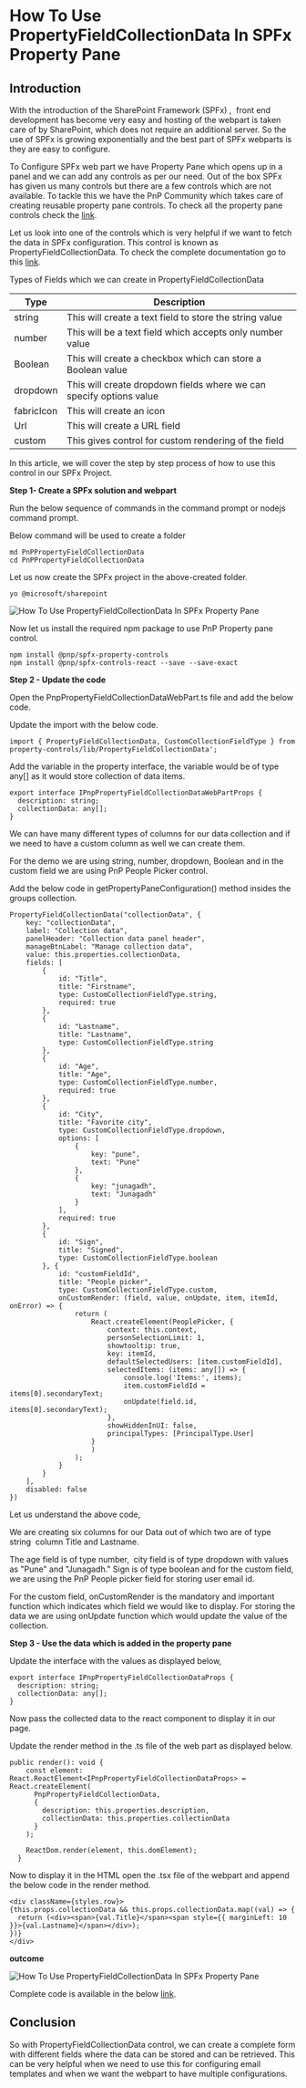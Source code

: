 # How To Use PropertyFieldCollectionData In SPFx Property Pane


Introduction
------------

With the introduction of the SharePoint Framework (SPFx) ,  front end development has become very easy and hosting of the webpart is taken care of by SharePoint, which does not require an additional server. So the use of SPFx is growing exponentially and the best part of SPFx webparts is they are easy to configure.

To Configure SPFx web part we have Property Pane which opens up in a panel and we can add any controls as per our need. Out of the box SPFx has given us many controls but there are a few controls which are not available. To tackle this we have the PnP Community which takes care of creating reusable property pane controls. To check all the property pane controls check the [link](https://pnp.github.io/sp-dev-fx-property-controls/).

Let us look into one of the controls which is very helpful if we want to fetch the data in SPFx configuration. This control is known as PropertyFieldCollectionData. To check the complete documentation go to this [link](https://pnp.github.io/sp-dev-fx-property-controls/controls/PropertyFieldCollectionData/).

Types of Fields which we can create in PropertyFieldCollectionData

| Type | Description |
| ------ | ----------- |
| string | This will create a text field to store the string value |
| number | This will be a text field which accepts only number value |
| Boolean | This will create a checkbox which can store a Boolean value |
| dropdown | This will create dropdown fields where we can specify options value |
| fabricIcon | This will create an icon |
| Url | This will create a URL field |
| custom | This gives control for custom rendering of the field |

In this article, we will cover the step by step process of how to use this control in our SPFx Project.

**Step 1- Create a SPFx solution and webpart**

Run the below sequence of commands in the command prompt or nodejs command prompt.

Below command will be used to create a folder
```
md PnPPropertyFieldCollectionData    
cd PnPPropertyFieldCollectionData   
```
Let us now create the SPFx project in the above-created folder.
```
yo @microsoft/sharepoint  
```
![How To Use PropertyFieldCollectionData In SPFx Property Pane](https://f4n3x6c5.stackpathcdn.com/article/how-to-use-propertyfieldcollectiondata-in-spfx-property-pane/Images/1_CreateSPFxSolution.png)

Now let us install the required npm package to use PnP Property pane control.
```
npm install @pnp/spfx-property-controls  
npm install @pnp/spfx-controls-react --save --save-exact
```
**Step 2 - Update the code**

Open the PnpPropertyFieldCollectionDataWebPart.ts file and add the below code.

Update the import with the below code.
```
import { PropertyFieldCollectionData, CustomCollectionFieldType } from '@pnp/spfx-property-controls/lib/PropertyFieldCollectionData';   
```
Add the variable in the property interface, the variable would be of type any\[\] as it would store collection of data items.
```
export interface IPnpPropertyFieldCollectionDataWebPartProps {  
  description: string;  
  collectionData: any[];  
}  
```
We can have many different types of columns for our data collection and if we need to have a custom column as well we can create them.

For the demo we are using string, number, dropdown, Boolean and in the custom field we are using PnP People Picker control.

Add the below code in getPropertyPaneConfiguration() method insides the groups collection.
```
PropertyFieldCollectionData("collectionData", {  
    key: "collectionData",  
    label: "Collection data",  
    panelHeader: "Collection data panel header",  
    manageBtnLabel: "Manage collection data",  
    value: this.properties.collectionData,  
    fields: [  
        {  
            id: "Title",  
            title: "Firstname",  
            type: CustomCollectionFieldType.string,  
            required: true  
        },  
        {  
            id: "Lastname",  
            title: "Lastname",  
            type: CustomCollectionFieldType.string  
        },  
        {  
            id: "Age",  
            title: "Age",  
            type: CustomCollectionFieldType.number,  
            required: true  
        },  
        {  
            id: "City",  
            title: "Favorite city",  
            type: CustomCollectionFieldType.dropdown,  
            options: [  
                {  
                    key: "pune",  
                    text: "Pune"  
                },  
                {  
                    key: "junagadh",  
                    text: "Junagadh"  
                }  
            ],  
            required: true  
        },  
        {  
            id: "Sign",  
            title: "Signed",  
            type: CustomCollectionFieldType.boolean  
        }, {  
            id: "customFieldId",  
            title: "People picker",  
            type: CustomCollectionFieldType.custom,  
            onCustomRender: (field, value, onUpdate, item, itemId, onError) => {  
                return (  
                    React.createElement(PeoplePicker, {  
                        context: this.context,  
                        personSelectionLimit: 1,  
                        showtooltip: true,  
                        key: itemId,  
                        defaultSelectedUsers: [item.customFieldId],  
                        selectedItems: (items: any[]) => {  
                            console.log('Items:', items);  
                            item.customFieldId = items[0].secondaryText;  
                            onUpdate(field.id, items[0].secondaryText);  
                        },  
                        showHiddenInUI: false,  
                        principalTypes: [PrincipalType.User]  
                    }  
                    )  
                );  
            }  
        }  
    ],  
    disabled: false  
})  
```
Let us understand the above code,

  
We are creating six columns for our Data out of which two are of type string  column Title and Lastname.

The age field is of type number,  city field is of type dropdown with values as "Pune" and "Junagadh." Sign is of type boolean and for the custom field, we are using the PnP People picker field for storing user email id.  
  
For the custom field, onCustomRender is the mandatory and important function which indicates which field we would like to display. For storing the data we are using onUpdate function which would update the value of the collection.

**Step 3 - Use the data which is added in the property pane**

Update the interface with the values as displayed below, 
```
export interface IPnpPropertyFieldCollectionDataProps {  
  description: string;  
  collectionData: any[];  
}  
```
Now pass the collected data to the react component to display it in our page.

Update the render method in the .ts file of the web part as displayed below.
```
public render(): void {  
    const element: React.ReactElement<IPnpPropertyFieldCollectionDataProps> = React.createElement(  
      PnpPropertyFieldCollectionData,  
      {  
        description: this.properties.description,  
        collectionData: this.properties.collectionData  
      }  
    );  
  
    ReactDom.render(element, this.domElement);  
  }  
```
Now to display it in the HTML open the .tsx file of the webpart and append the below code in the render method.
```
<div className={styles.row}>  
{this.props.collectionData && this.props.collectionData.map((val) => {  
  return (<div><span>{val.Title}</span><span style={{ marginLeft: 10 }}>{val.Lastname}</span></div>);  
})}  
</div>
```
**outcome**

![How To Use PropertyFieldCollectionData In SPFx Property Pane](https://f4n3x6c5.stackpathcdn.com/article/how-to-use-propertyfieldcollectiondata-in-spfx-property-pane/Images/Outcome.gif)

Complete code is available in the below [link]( https://github.com/kunj-sangani/PnPPropertyFieldCollectionData).

Conclusion
----------

So with PropertyFieldCollectionData control, we can create a complete form with different fields where the data can be stored and can be retrieved. This can be very helpful when we need to use this for configuring email templates and when we want the webpart to have multiple configurations.
